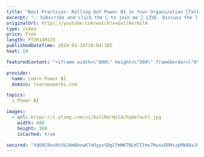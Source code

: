```yaml
---
title: "Best Practices: Rolling Out Power BI in Your Organization 🔴Talk Power BI LIVE (Subscribe & Join)"
excerpt: "✅ Subscribe and click the 🔔 to join me 🔴 LIVE. Discuss the latest in Power BI and ask any Power BI question. 💡 Join the Talk Power BI Insider's Club at http://www.TalkPowerBI.com for special privileges and access  Hello, I am Avi Singh, Microsoft MVP and Power BI Pro! I just love talking about Power"
originalUrl: https://youtube.com/watch?v=bxllRerHzlA
type: video
price: Free
length: PT3H14M12S
publishedDateTime: 2019-03-28T18:04:30Z
heat: 50

featuredContent: "<iframe width=\"800\" height=\"500\" frameborder=\"0\" src=\"https://www.youtube.com/embed/bxllRerHzlA\" allow=\"accelerometer; autoplay; encrypted-media; gyroscope; picture-in-picture\" allowfullscreen></iframe>"

provider:
  name: Learn Power BI
  domain: learnpowerbi.com

topics:
  - Power BI

images:
  - url: https://i.ytimg.com/vi/bxllRerHzlA/hqdefault.jpg
    width: 480
    height: 360
    isCached: true

secured: "VqU9C8osbtVbJAmAbowK7oOypsSDgIfmWKTNLmTIfmv7HusxDOHszpRN48aJOy3sWr3ApOJJ0HBgAsyL2nw4+x7anB0sRjxr5uurCOPaMUaGsdUPY61jvgPqKTSh9CbdlNkZsPfMoOGEDHaoVo7VdnnPr1v+z8xuGNx0RcJJ6Fsu65+Y3LMJLboHIo9+E67qFAvw0LsghzTECq7hyf5BfCmLtwMaNVXDOM/rfRZP6pz9knyVFYZ7RRfQyAzqAEfCnMsRYIJ1HcmApcwwQAAlDcrtWnVqYMXB3PtAQsPara2epZ2U21Kl4uiRSDwPnMFvWEsy+6/PwauMQWjQZL3EzNGdpVdaL9ghxfwfkqFT0Dai22USuNau++YkvCNZQyUErv0eXCCGVWnxJ2QD6OGTJ8MTtRW9PFIy0hDSNn3Rsuk=;e/9iFeZBEjC1jkB7xncOHA=="
---
```


